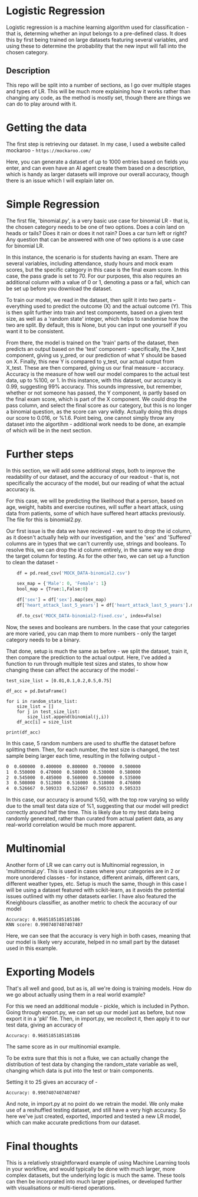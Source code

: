 # Logistic Regression
Logistic regression is a machine learning algorithm used for classification - that is, determing whether an input belongs to a pre-defined class. It does this by first being trained on large datasets featuring several variables, and using these to determine the probability that the new input will fall into the chosen category.
## Description
This repo will be split into a number of sections, as I go over multiple stages and types of LR. This will be much more explaining how it works rather than changing any code, as the method is mostly set, though there are things we can do to play around with it.

# Getting the data
The first step is retrieving our dataset. In my case, I used a website called mockaroo -
```https://mockaroo.com/```

Here, you can generate a dataset of up to 1000 entries based on fields you enter, and can even have an AI agent create them based on a description, which is handy as larger datasets will improve our overall accuracy, though there is an issue which I will explain later on.

# Simple Regression
The first file, 'binomial.py', is a very basic use case for binomial LR - that is, the chosen category needs to be one of two options. Does a coin land on heads or tails? Does it rain or does it not rain? Does a car turn left or right? Any question that can be answered with one of two options is a use case for binomial LR.

In this instance, the scenario is for students having an exam. There are several variables, including attendance, study hours and mock exam scores, but the specific category in this case is the final exam score. In this case, the pass grade is set to 70. For our purposes, this also requires an additional column with a value of 0 or 1, denoting a pass or a fail, which can be set up before you download the dataset.

To train our model, we read in the dataset, then split it into two parts - everything used to predict the outcome (X) and the actual outcome (Y). This is then split further into train and test components, based on a given test size, as well as a 'random state' integer, which helps to randomise how the two are split. By default, this is None, but you can input one yourself if you want it to be consistent.

From there, the model is trained on the 'train' parts of the dataset, then predicts an output based on the 'test' component - specifically, the X_test component, giving us y_pred, or our prediction of what Y should be based on X. Finally, this new Y is compared to y_test, our actual output from X_test. These are then compared, giving us our final measure - accuracy. 
Accuracy is the measure of how well our model compares to the actual test data, up to %100, or 1. In this instance, with this dataset, our accuracy is 0.99, suggesting 99% accuracy. This sounds impressive, but remember, whether or not someone has passed, the Y component, is partly based on the final exam score, which is part of the X component. We could drop the pass column, and select the final score as our category, but this is no longer a binomial question, as the score can vary wildly. Actually doing this drops our score to 0.016, or %1.6. Point being, one cannot simply throw any dataset into the algortihm - additional work needs to be done, an example of which will be in the next section.

# Further steps
In this section, we will add some additional steps, both to improve the readability of our dataset, and the accuracy of our readout - that is, not specifically the accuracy of the model, but our reading of what the actual accuracy is.

For this case, we will be predicting the likelihood that a person, based on age, weight, habits and exercise routines, will suffer a heart attack, using data from patients, some of which have suffered heart attacks previously. The file for this is binomial2.py.

Our first issue is the data we have recieved - we want to drop the id column, as it doesn't actually help with our investigation, and the 'sex' and 'Suffered' columns are in types that we can't currently use, strings and booleans. To resolve this, we can drop the id column entirely, in the same way we drop the target column for testing. As for the other two, we can set up a function to clean the dataset -

```def fix_the_file():
    df = pd.read_csv('MOCK_DATA-binomial2.csv')

    sex_map = {'Male': 0, 'Female': 1}
    bool_map = {True:1,False:0}

    df['sex'] = df['sex'].map(sex_map)
    df['heart_attack_last_5_years'] = df['heart_attack_last_5_years'].map(bool_map)

    df.to_csv('MOCK_DATA-binomial2-fixed.csv', index=False)
```
    
Now, the sexes and booleans are numbers. In the case that your categories are more varied, you can map them to more numbers - only the target category needs to be a binary.

That done, setup is much the same as before - we split the dataset, train it, then compare the prediction to the actual output. Here, I've added a function to run through multiple test sizes and states, to show how changing these can affect the accuracy of the model -
```random_state_list = random.sample(range(1, 101), 5)
test_size_list = [0.01,0.1,0.2,0.5,0.75]

df_acc = pd.DataFrame()

for i in random_state_list:
    size_list = []
    for j in test_size_list:
        size_list.append(binomial(j,i))
    df_acc[i] = size_list

print(df_acc)
```
In this case, 5 random numbers are used to shuffle the dataset before splitting them. Then, for each number, the test size is changed, the test sample being larger each time, resulting in the follwing output -

```         7         50        49        1         32
0  0.600000  0.400000  0.800000  0.700000  0.500000
1  0.550000  0.470000  0.580000  0.530000  0.580000
2  0.545000  0.485000  0.560000  0.500000  0.535000
3  0.508000  0.512000  0.516000  0.518000  0.476000
4  0.526667  0.509333  0.522667  0.505333  0.505333
```
In this case, our accuracy is around %50, with the top row varying so wildy due to the small test data size of %1, suggesting that our model will predict correctly around half the time. This is likely due to my test data being randomly generated, rather than curated from actual patient data, as any real-world correlation would be much more apparent.

# Multinomial

Another form of LR we can carry out is Multinomial regression, in 'multinomial.py'. This is used in cases where your categories are in 2 or more unordered classes - for instance, different animals, different cars, different weather types, etc. Setup is much the same, though in this case I will be using a dataset featured with scikit-learn, as it avoids the potential issues outlined with my other datasets earlier. I have also featured the Kneighbours classifier, as another metric to check the accuracy of our model

```
Accuracy: 0.9685185185185186
KNN score: 0.9907407407407407
```
Here, we can see that the accuracy is very high in both cases, meaning that our model is likely very accurate, helped in no small part by the dataset used in this example.

# Exporting Models

That's all well and good, but as is, all we're doing is training models. How do we go about actually using them in a real world example?

For this we need an additional module - pickle, which is included in Python. Going through export.py, we can set up our model just as before, but now export it in a 'pkl' file. Then, in import.py, we recollect it, then apply it to our test data, giving an accuracy of
```
Accuracy: 0.9685185185185186
```

The same score as in our multinomial example.

To be extra sure that this is not a fluke, we can actually change the distribution of test data by changing the random_state variable as well, changing which data is put into the test or train components.

Setting it to 25 gives an accuracy of -
```
Accuracy: 0.9907407407407407
```

And note, in import.py at no point do we retrain the model. We only make use of a reshuffled testing dataset, and still have a very high accuracy. So here we've just created, exported, imported and tested a new LR model, which can make accurate predictions from our dataset.

# Final thoughts

This is a relatively straightforward example of using Machine Learning tools in your workflow, and would typically be done with much larger, more complex datasets, but the underlying logic is much the same. These tools can then be incorprated into much larger pipelines, or developed further with visualisations or multi-tiered operations.
